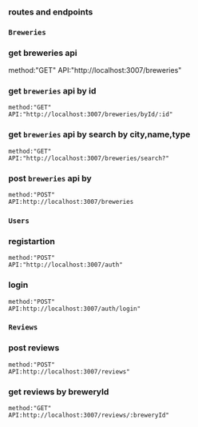 ### routes and endpoints

###  `Breweries`

### get breweries api
 method:"GET"
API:"http://localhost:3007/breweries"
 
 ### get `breweries` api by id 
    method:"GET"
    API:"http://localhost:3007/breweries/byId/:id"

  ### get `breweries` api by search by city,name,type
    method:"GET"
    API:"http://localhost:3007/breweries/search?"

    


 ### post `breweries` api by
    method:"POST"
    API:http://localhost:3007/breweries



 ###  `Users`
### registartion
    method:"POST"
    API:"http://localhost:3007/auth"
 ### login
    method:"POST"
    API:http://localhost:3007/auth/login"



 ### `Reviews`
 ### post reviews
    method:"POST"
    API:http://localhost:3007/reviews"

  ### get reviews by breweryId
    method:"GET"
    API:http://localhost:3007/reviews/:breweryId"

